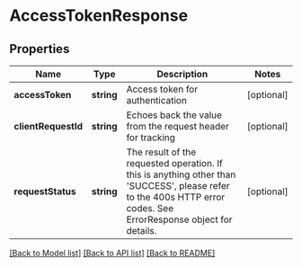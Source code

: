 # AccessTokenResponse

## Properties
Name | Type | Description | Notes
------------ | ------------- | ------------- | -------------
**accessToken** | **string** | Access token for authentication | [optional] 
**clientRequestId** | **string** | Echoes back the value from the request header for tracking | [optional] 
**requestStatus** | **string** | The result of the requested operation. If this is anything other than &#39;SUCCESS&#39;, please refer to the 400s HTTP error codes. See ErrorResponse object for details. | [optional] 

[[Back to Model list]](../README.md#documentation-for-models) [[Back to API list]](../README.md#documentation-for-api-endpoints) [[Back to README]](../README.md)


